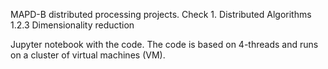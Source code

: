 MAPD-B distributed processing projects. Check 1. Distributed Algorithms 1.2.3 Dimensionality reduction

Jupyter notebook with the code. The code is based on 4-threads and runs on a cluster of virtual machines (VM).
